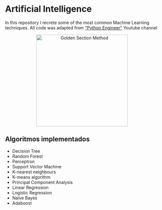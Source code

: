 # Artificial Intelligence

In this repository I recrete some of the most common Machine Learning techniques.
All code was adapted from ["Python Engineer"](https://www.youtube.com/c/PythonEngineer?app=desktop) Youtube channel

<p align="center">
  <img src="https://lh4.googleusercontent.com/pFgrzbW3ANnhtjKxgRDOE-m_rlAAso8zSMc26Btcr8CAWUa3sYlvS_Wrl6MONX857urjvD7clxaw8Eu3lUKzt8fi47co5YaDuJxEDgPj9Mi8HxzA2t2mEBcgVB53kpvM8hD9ZDFj" width="300" title="Golden Section Method">
</p>

## Algoritmos implementados

* Decision Tree
* Random Forest
* Perceptron
* Support Vector Machine
* K-nearest neighbours
* K-means algorithm
* Principal Component Analysis
* Linear Regression
* Logistic Regression
* Naïve Bayes
* Adaboost

